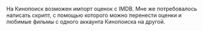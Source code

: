 На Кинопоиск возможен импорт оценок с IMDB. Мне же потребовалось написать скрипт, с помощью которого можно перенести оценки и любимые фильмы с одного аккаунта Кинопоиска на другой.
